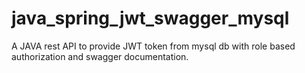 # java_spring_jwt_swagger_mysql
A JAVA rest API to provide JWT token from mysql db with role based authorization and swagger documentation.
